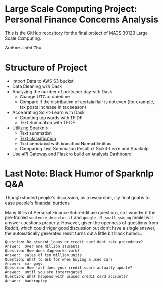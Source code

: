 # Large Scale Computing Project: Personal Finance Concerns Analysis

This is the GitHub repository for the final project of MACS 30123 Large Scale Computing.

Author: Jinfei Zhu

# Structure of Project
- Import Data to AWS S3 bucket
- Data Cleaning with Dask
- Analyzing the number of posts per day with Dask
  - Change UTC to datetime
  - Compare if the distribution of certain flair is not even (for example, tax posts increase in tax season)
- Accelarating Scikit-Learn with Dask
  - Counting top words with TFIDF
  - Text Summation with TFIDF
- Utilizing Sparknlp
  - Text summation
  - [Text classification ](https://demo.johnsnowlabs.com/public/NER_CLS_SNIPS/)
  - Text annotated with identified Named Entities
  - Comparing Text Summation Result of Scikit-Learn and Sparknlp
- Use API Gateway and Flask to build an Analysis Dashboard









# Last Note: Black Humor of Sparknlp Q&A

Though studied people's discussion, as a researcher, my final goal is to ease people's financial burdens. 

Many titles of Personal Finance Subreddit are questions, so I wonder if the pre-trained `sentence_detector_dl` and `google_t5_small_ssm_nq` model will answer questions properly. However, given the openness of questions from Reddit, which could triger good discussion but don't have a single answer, the automatically generated result turns out a little bit black humor...

```
Question: Do student loans or credit card debt take precedence?
Answer:	 Over one million students
Question: How does Wageworks work?
Answer:	 sales of ten million units
Question: What to ask for when buying a used car?
Answer:	 car gage
Question: How fast does your credit score actually update?
Answer:	 until you are interrogated
Question: What happens with unused credit card accounts?
Answer:	 bankruptcy
```


